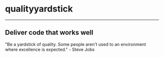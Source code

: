 # qualityyardstick
----------------------------
Deliver code that works well
----------------------------
"Be a yardstick of quality. Some people aren't used to an environment where excellence is expected." - Steve Jobs
